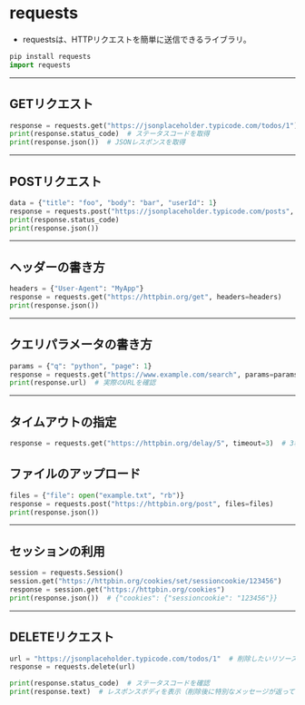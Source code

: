 <div data-title="requests"></div>
<a id="top" data-name="TOP"></a>

# requests

- requestsは、HTTPリクエストを簡単に送信できるライブラリ。

```python
pip install requests
import requests
```

---

## GETリクエスト

```python
response = requests.get("https://jsonplaceholder.typicode.com/todos/1")
print(response.status_code)  # ステータスコードを取得
print(response.json())  # JSONレスポンスを取得
```

---

## POSTリクエスト

```python
data = {"title": "foo", "body": "bar", "userId": 1}
response = requests.post("https://jsonplaceholder.typicode.com/posts", json=data)
print(response.status_code)
print(response.json())
```

---

## ヘッダーの書き方

```python
headers = {"User-Agent": "MyApp"}
response = requests.get("https://httpbin.org/get", headers=headers)
print(response.json())
```

---

## クエリパラメータの書き方

```python
params = {"q": "python", "page": 1}
response = requests.get("https://www.example.com/search", params=params)
print(response.url)  # 実際のURLを確認
```

---

## タイムアウトの指定

```python
response = requests.get("https://httpbin.org/delay/5", timeout=3)  # 3秒でタイムアウト
```

## ファイルのアップロード

```python
files = {"file": open("example.txt", "rb")}
response = requests.post("https://httpbin.org/post", files=files)
print(response.json())
```

---

## セッションの利用

```python
session = requests.Session()
session.get("https://httpbin.org/cookies/set/sessioncookie/123456")
response = session.get("https://httpbin.org/cookies")
print(response.json())  # {"cookies": {"sessioncookie": "123456"}}
```

---

## DELETEリクエスト

```python
url = "https://jsonplaceholder.typicode.com/todos/1"  # 削除したいリソースのURL
response = requests.delete(url)

print(response.status_code)  # ステータスコードを確認
print(response.text)  # レスポンスボディを表示（削除後に特別なメッセージが返ってくる場合もあります）
```